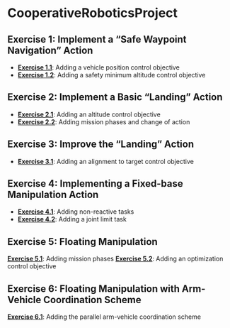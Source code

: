 # CooperativeRoboticsProject

## Exercise 1: Implement a “Safe Waypoint Navigation” Action

- [**Exercise 1.1**](https://github.com/programmatoroSeduto/CooperativeRoboticsProject/tree/ex1part1): Adding a vehicle position control objective
- [**Exercise 1.2**](https://github.com/programmatoroSedutoCooperativeRoboticsProject/tree/ex1part2): Adding a safety minimum altitude control objective


## Exercise 2:  Implement a Basic “Landing” Action

- [**Exercise 2.1**](https://github.com/programmatoroSeduto/CooperativeRoboticsProject/tree/ex2part1): Adding an altitude control objective
- [**Exercise 2.2**](https://github.com/programmatoroSeduto/CooperativeRoboticsProject/tree/ex2part2): Adding mission phases and change of action

## Exercise 3:  Improve the “Landing” Action

- [**Exercise 3.1**](https://github.com/programmatoroSeduto/CooperativeRoboticsProject/tree/ex3part1): Adding an alignment to target control objective


## Exercise 4: Implementing a Fixed-base Manipulation Action

- [**Exercise 4.1**](https://github.com/programmatoroSeduto/CooperativeRoboticsProject/tree/ex4part1): Adding non-reactive tasks
- [**Exercise 4.2**](https://github.com/programmatoroSeduto/CooperativeRoboticsProject/tree/ex4part2): Adding a joint limit task


## Exercise 5: Floating Manipulation

[**Exercise 5.1**](https://github.com/programmatoroSeduto/CooperativeRoboticsProject/tree/ex5part1): Adding mission phases
[**Exercise 5.2**](https://github.com/programmatoroSeduto/CooperativeRoboticsProject/tree/ex5part2): Adding an optimization control objective


## Exercise 6:  Floating Manipulation with Arm-Vehicle Coordination Scheme

[**Exercise 6.1**](https://github.com/programmatoroSeduto/CooperativeRoboticsProject/tree/ex6part1): Adding the parallel arm-vehicle coordination scheme
